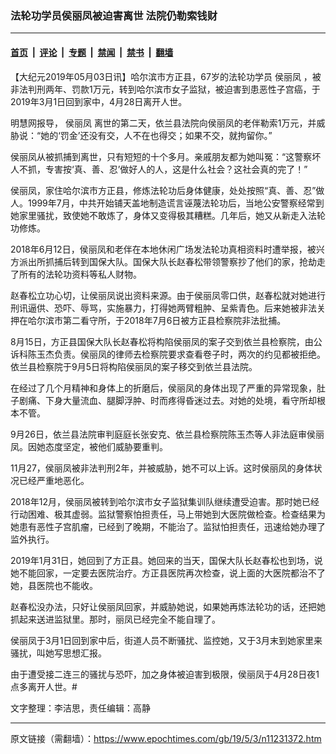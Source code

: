 ### 法轮功学员侯丽凤被迫害离世 法院仍勒索钱财

---

#### [首页](../../../..?n11231372) &nbsp;|&nbsp; [评论](../../../../../epoch-comment?n11231372) &nbsp;|&nbsp; [专题](../../../../../epoch-special?n11231372) &nbsp;|&nbsp; [禁闻](../../../../../epoch-news?n11231372) &nbsp;|&nbsp; [禁书](../../../../../books?n11231372) &nbsp;|&nbsp; [翻墙](https://github.com/gfw-breaker/nogfw/blob/master/README.md?n11231372)


<div class="post_content" id="artbody" itemprop="articleBody">
 <!-- article content begin -->
 <p>
  【大纪元2019年05月03日讯】哈尔滨市方正县，67岁的法轮功学员
  <ok href="https://www.epochtimes.com/gb/tag/%E4%BE%AF%E4%B8%BD%E5%87%A4.html">
   侯丽凤
  </ok>
  ，被非法判刑两年、罚款1万元，转到哈尔滨市女子监狱，被迫害到患恶性子宫癌，于2019年3月1日回到家中，4月28日离开人世。
 </p>
 <p>
  明慧网报导，
  <ok href="https://www.epochtimes.com/gb/tag/%E4%BE%AF%E4%B8%BD%E5%87%A4.html">
   侯丽凤
  </ok>
  离世的第二天，依兰县法院向侯丽凤的老伴勒索1万元，并威胁说：“她的‘罚金’还没有交，人不在也得交；如果不交，就拘留你。”
 </p>
 <p>
  侯丽凤从被抓捕到离世，只有短短的十个多月。亲戚朋友都为她叫冤：“这警察坏人不抓，专害按‘真、善、忍’做好人的人，这是什么社会？这社会真的完了！”
 </p>
 <p>
  侯丽凤，家住哈尔滨市方正县，修炼法轮功后身体健康，处处按照“真、善、忍”做人。1999年7月，中共开始铺天盖地制造谎言诬蔑法轮功后，当地公安警察经常到她家里骚扰，致使她不敢炼了，身体又变得极其糟糕。几年后，她又从新走入法轮功修炼。
 </p>
 <p>
  2018年6月12日，侯丽凤和老伴在本地休闲广场发法轮功真相资料时遭举报，被兴方派出所抓捕后转到国保大队。国保大队长赵春松带领警察抄了他们的家，抢劫走了所有的法轮功资料等私人财物。
 </p>
 <p>
  赵春松立功心切，让侯丽凤说出资料来源。由于侯丽凤零口供，赵春松就对她进行刑讯逼供、恐吓、辱骂，实施暴力，打得她两臂粗肿、呈紫青色。后来她被非法关押在哈尔滨市第二看守所，于2018年7月6日被方正县检察院非法批捕。
 </p>
 <p>
  8月15日，方正县国保大队长赵春松将构陷侯丽凤的案子交到依兰县检察院，由公诉科陈玉杰负责。侯丽凤的律师去检察院要求查看卷子时，两次的约见都被拒绝。依兰县检察院于9月5日将构陷侯丽凤的案子移交到依兰县法院。
 </p>
 <p>
  在经过了几个月精神和身体上的折磨后，侯丽凤的身体出现了严重的异常现象，肚子剧痛、下身大量流血、腿脚浮肿、时而疼得昏迷过去。对她的处境，看守所却根本不管。
 </p>
 <p>
  9月26日，依兰县法院审判庭庭长张安克、依兰县检察院陈玉杰等人非法庭审侯丽凤。因她态度坚定，被他们威胁要重判。
 </p>
 <p>
  11月27，侯丽凤被非法判刑2年，并被威胁，她不可以上诉。这时侯丽凤的身体状况已经严重地恶化。
 </p>
 <p>
  2018年12月，侯丽凤被转到哈尔滨市女子监狱集训队继续遭受迫害。那时她已经行动困难、极其虚弱。监狱警察怕担责任，马上带她到大医院做检查。检查结果为她患有恶性子宫肌瘤，已经到了晚期，不能治了。监狱怕担责任，迅速给她办理了监外执行。
 </p>
 <p>
  2019年1月31日，她回到了方正县。她回来的当天，国保大队长赵春松也到场，说她不能回家，一定要去医院治疗。方正县医院再次检查，说上面的大医院都治不了她，县医院也不能收。
 </p>
 <p>
  赵春松没办法，只好让侯丽凤回家，并威胁她说，如果她再炼法轮功的话，还把她抓起来送进监狱里。那时，丽凤已经完全不能自理了。
 </p>
 <p>
  侯丽凤于3月1日回到家中后，街道人员不断骚扰、监控她，又于3月末到她家里来骚扰，叫她写思想汇报。
 </p>
 <p>
  由于遭受接二连三的骚扰与恐吓，加之身体被迫害到极限，侯丽凤于4月28日夜1点多离开人世。#
 </p>
 <p>
  文字整理：李洁思，责任编辑：高静
 </p>
 <!-- article content end -->
 <div id="below_article_ad">
 </div>
</div>


---

原文链接（需翻墙）：https://www.epochtimes.com/gb/19/5/3/n11231372.htm